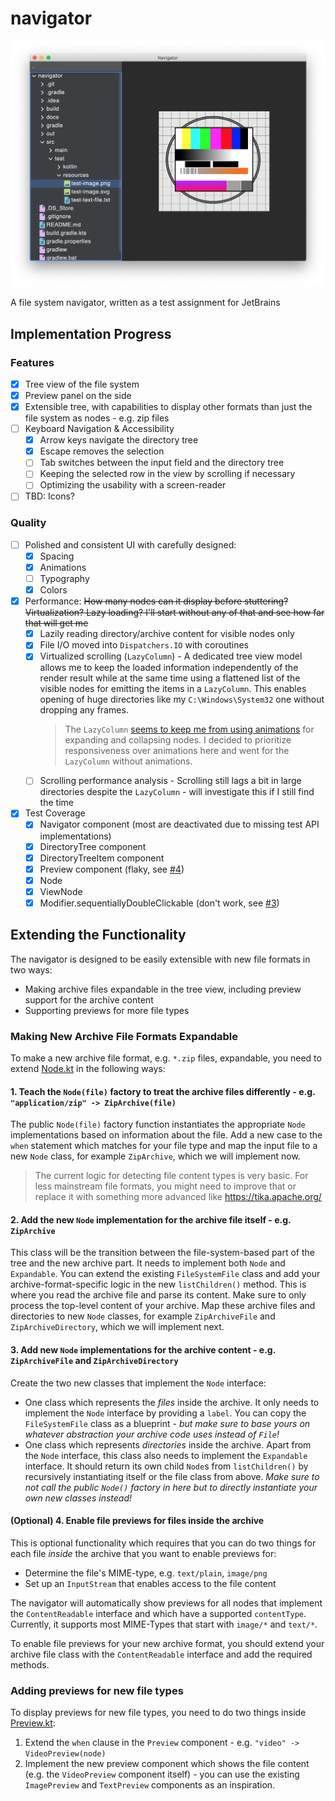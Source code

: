 # navigator

![](docs/screenshot.png)

A file system navigator, written as a test assignment for JetBrains

## Implementation Progress

### Features

- [x] Tree view of the file system
- [x] Preview panel on the side
- [x] Extensible tree, with capabilities to display other formats than just the file system as nodes - e.g. zip files
- [ ] Keyboard Navigation & Accessibility
    - [x] Arrow keys navigate the directory tree
    - [x] Escape removes the selection
    - [ ] Tab switches between the input field and the directory tree
    - [ ] Keeping the selected row in the view by scrolling if necessary
    - [ ] Optimizing the usability with a screen-reader
- [ ] TBD: Icons?

### Quality

- [ ] Polished and consistent UI with carefully designed:
    - [x] Spacing
    - [x] Animations
    - [ ] Typography
    - [x] Colors
- [x] Performance:
  ~~How many nodes can it display before stuttering? Virtualization? Lazy loading? I'll start without any of that and
  see how far that will get me~~
    - [x] Lazily reading directory/archive content for visible nodes only
    - [x] File I/O moved into `Dispatchers.IO` with coroutines
    - [x] Virtualized scrolling (`LazyColumn`) - A dedicated tree view model allows me to keep the loaded information
      independently of the render result while at the same time using a flattened list of the visible nodes for emitting
      the items in a `LazyColumn`. This enables opening of huge directories like my `C:\Windows\System32` one without
      dropping any frames.
      > The `LazyColumn` [seems to keep me from using animations](https://stackoverflow.com/a/67452325/4887966) for
      > expanding and collapsing nodes. I decided to prioritize responsiveness over animations here and went for the
      > `LazyColumn` without animations.
    - [ ] Scrolling performance analysis - Scrolling still lags a bit in large directories despite the `LazyColumn` -
      will investigate this if I still find the time
- [x] Test Coverage
    - [x] Navigator component (most are deactivated due to missing test API implementations)
    - [x] DirectoryTree component
    - [x] DirectoryTreeItem component
    - [x] Preview component (flaky, see [#4](https://github.com/manu-unter/navigator/issues/4))
    - [x] Node
    - [x] ViewNode
    - [x] Modifier.sequentiallyDoubleClickable (don't work, see [#3](https://github.com/manu-unter/navigator/issues/3))
## Extending the Functionality

The navigator is designed to be easily extensible with new file formats in two ways:

- Making archive files expandable in the tree view, including preview support for the archive content
- Supporting previews for more file types

### Making New Archive File Formats Expandable

To make a new archive file format, e.g. `*.zip` files, expandable, you need to
extend [Node.kt](src/main/kotlin/model/Node.kt) in the following ways:

#### 1. Teach the `Node(file)` factory to treat the archive files differently - e.g. `"application/zip" -> ZipArchive(file)`

The public `Node(file)` factory function instantiates the appropriate `Node` implementations based on information about
the file. Add a new case to the `when` statement which matches for your file type and map the input file to a new `Node`
class, for example `ZipArchive`, which we will implement now.

> The current logic for detecting file content types is very basic. For less mainstream file formats, you might need to
> improve that or replace it with something more advanced like https://tika.apache.org/

#### 2. Add the new `Node` implementation for the archive file itself - e.g. `ZipArchive`

This class will be the transition between the file-system-based part of the tree and the new archive part. It needs to
implement both `Node` and `Expandable`. You can extend the existing `FileSystemFile` class and add your
archive-format-specific logic in the new `listChildren()` method. This is where you read the archive file and parse its
content. Make sure to only process the top-level content of your archive. Map these archive files and directories to
new `Node` classes, for example `ZipArchiveFile` and `ZipArchiveDirectory`, which we will implement next.

#### 3. Add new `Node` implementations for the archive content - e.g. `ZipArchiveFile` and `ZipArchiveDirectory`

Create the two new classes that implement the `Node` interface:

- One class which represents the _files_ inside the archive. It only needs to implement the `Node` interface by
  providing a `label`. You can copy the `FileSystemFile` class as a blueprint - *but make sure to base yours on whatever
  abstraction your archive code uses instead of `File`!*
- One class which represents _directories_ inside the archive. Apart from the `Node` interface, this class also needs to
  implement the `Expandable` interface. It should return its own child `Node`s from `listChildren()` by recursively
  instantiating itself or the file class from above. *Make sure to not call the public `Node()` factory in here but to
  directly instantiate your own new classes instead!*

#### (Optional) 4. Enable file previews for files inside the archive

This is optional functionality which requires that you can do two things for each file _inside_ the archive that you
want to enable previews for:

- Determine the file's MIME-type, e.g. `text/plain`, `image/png`
- Set up an `InputStream` that enables access to the file content

The navigator will automatically show previews for all nodes that implement the `ContentReadable` interface and which
have a supported `contentType`. Currently, it supports most MIME-Types that start with `image/*` and `text/*`.

To enable file previews for your new archive format, you should extend your archive file class with
the `ContentReadable` interface and add the required methods.

### Adding previews for new file types

To display previews for new file types, you need to do two things inside [Preview.kt](src/main/kotlin/Preview.kt):

1. Extend the `when` clause in the `Preview` component - e.g. `"video" -> VideoPreview(node)`
2. Implement the new preview component which shows the file content (e.g. the `VideoPreview` component itself) - you can
   use the existing `ImagePreview` and `TextPreview` components as an inspiration.

